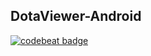 DotaViewer-Android
------------------------------
[![codebeat badge](https://codebeat.co/badges/c1559a95-f05f-4c36-9d4c-a131af821c1b)](https://codebeat.co/projects/github-com-vladbytsyuk-dotaviewer-android-master)
